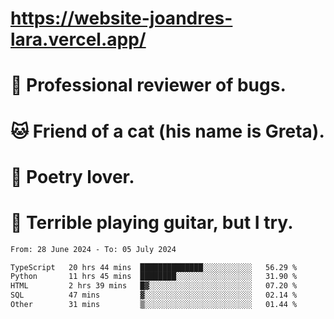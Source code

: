 # https://website-joandres-lara.vercel.app/
# 🐛 Professional reviewer of bugs.
# 🐱 Friend of a cat (his name is Greta).
# 📜 Poetry lover.
# 🎸 Terrible playing guitar, but I try.

<!--START_SECTION:waka-->

```txt
From: 28 June 2024 - To: 05 July 2024

TypeScript   20 hrs 44 mins  ██████████████░░░░░░░░░░░   56.29 %
Python       11 hrs 45 mins  ████████░░░░░░░░░░░░░░░░░   31.90 %
HTML         2 hrs 39 mins   █▓░░░░░░░░░░░░░░░░░░░░░░░   07.20 %
SQL          47 mins         ▓░░░░░░░░░░░░░░░░░░░░░░░░   02.14 %
Other        31 mins         ▒░░░░░░░░░░░░░░░░░░░░░░░░   01.44 %
```

<!--END_SECTION:waka-->
